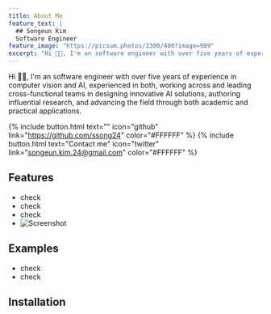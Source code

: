 ```yaml
---
title: About Me
feature_text: |
  ## Songeun Kim
  Software Engineer
feature_image: "https://picsum.photos/1300/400?image=989"
excerpt: "Hi 👋🏼, I'm an software engineer with over five years of experience in computer vision and AI, experienced in both, working across and leading cross-functional teams in designing innovative AI solutions, authoring influential research, and advancing the field through both academic and practical applications."
---
```

Hi 👋🏼, I'm an software engineer with over five years of experience in computer vision and AI, experienced in both, working across and leading cross-functional teams in designing innovative AI solutions, authoring influential research, and advancing the field through both academic and practical applications.

{% include button.html text="" icon="github" link="https://github.com/ssong24" color="#FFFFFF" %} {% include button.html text="Contact me" icon="twitter" link="songeun.kim.24@gmail.com" color="#FFFFFF" %} 


## Features

- check
- check
- check 
- ![Screenshot](https://picsum.photos/1300/400?image=989)


## Examples

- check
- check

## Installation

